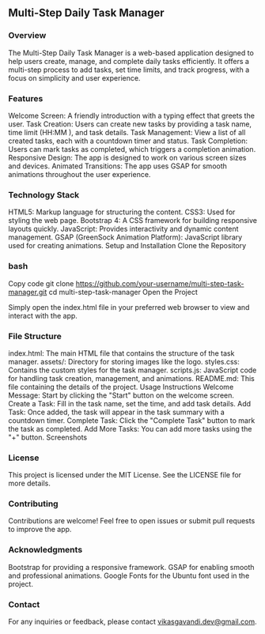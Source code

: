 ## Multi-Step Daily Task Manager
### Overview
The Multi-Step Daily Task Manager is a web-based application designed to help users create, manage, and complete daily tasks efficiently. It offers a multi-step process to add tasks, set time limits, and track progress, with a focus on simplicity and user experience.

### Features
Welcome Screen: A friendly introduction with a typing effect that greets the user.
Task Creation: Users can create new tasks by providing a task name, time limit (HH:MM
), and task details.
Task Management: View a list of all created tasks, each with a countdown timer and status.
Task Completion: Users can mark tasks as completed, which triggers a completion animation.
Responsive Design: The app is designed to work on various screen sizes and devices.
Animated Transitions: The app uses GSAP for smooth animations throughout the user experience.
### Technology Stack
HTML5: Markup language for structuring the content.
CSS3: Used for styling the web page.
Bootstrap 4: A CSS framework for building responsive layouts quickly.
JavaScript: Provides interactivity and dynamic content management.
GSAP (GreenSock Animation Platform): JavaScript library used for creating animations.
Setup and Installation
Clone the Repository

### bash
Copy code
git clone https://github.com/your-username/multi-step-task-manager.git
cd multi-step-task-manager
Open the Project

Simply open the index.html file in your preferred web browser to view and interact with the app.
### File Structure
index.html: The main HTML file that contains the structure of the task manager.
assets/: Directory for storing images like the logo.
styles.css: Contains the custom styles for the task manager.
scripts.js: JavaScript code for handling task creation, management, and animations.
README.md: This file containing the details of the project.
Usage Instructions
Welcome Message: Start by clicking the "Start" button on the welcome screen.
Create a Task: Fill in the task name, set the time, and add task details.
Add Task: Once added, the task will appear in the task summary with a countdown timer.
Complete Task: Click the "Complete Task" button to mark the task as completed.
Add More Tasks: You can add more tasks using the "+" button.
Screenshots

### License
This project is licensed under the MIT License. See the LICENSE file for more details.

### Contributing
Contributions are welcome! Feel free to open issues or submit pull requests to improve the app.

### Acknowledgments
Bootstrap for providing a responsive framework.
GSAP for enabling smooth and professional animations.
Google Fonts for the Ubuntu font used in the project.
### Contact
For any inquiries or feedback, please contact vikasgavandi.dev@gmail.com.
